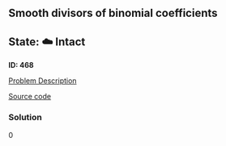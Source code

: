 ## Smooth divisors of binomial coefficients

## State: :cloud: **Intact**

**ID: 468**

[Problem Description](https://projecteuler.net/problem=468)

[Source code](main.cpp)

### Solution
0